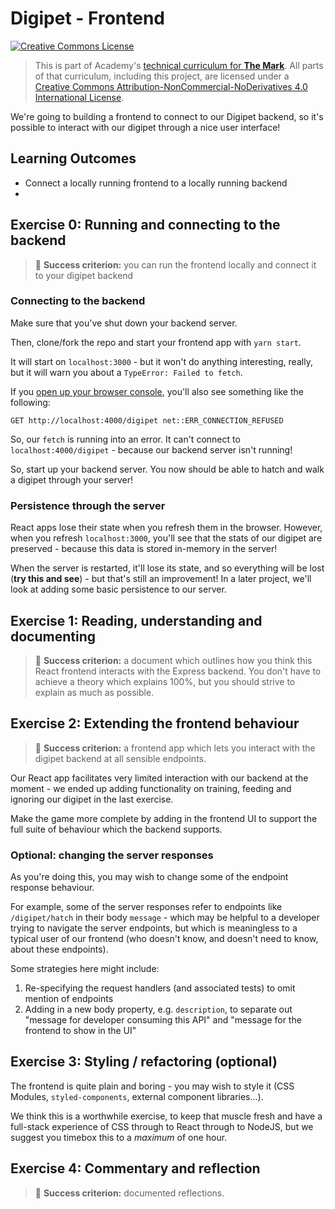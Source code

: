 # Digipet - Frontend

<a rel="license" href="http://creativecommons.org/licenses/by-nc-nd/4.0/"><img alt="Creative Commons License" style="border-width:0" src="https://i.creativecommons.org/l/by-nc-nd/4.0/88x31.png" /></a>

> This is part of Academy's [technical curriculum for **The Mark**](https://github.com/WeAreAcademy/curriculum-mark). All parts of that curriculum, including this project, are licensed under a <a rel="license" href="http://creativecommons.org/licenses/by-nc-nd/4.0/">Creative Commons Attribution-NonCommercial-NoDerivatives 4.0 International License</a>.

We're going to building a frontend to connect to our Digipet backend, so it's possible to interact with our digipet through a nice user interface!

## Learning Outcomes

- Connect a locally running frontend to a locally running backend
-

## Exercise 0: Running and connecting to the backend

> 🎯 **Success criterion:** you can run the frontend locally and connect it to your digipet backend

### Connecting to the backend

Make sure that you've shut down your backend server.

Then, clone/fork the repo and start your frontend app with `yarn start`.

It will start on `localhost:3000` - but it won't do anything interesting, really, but it will warn you about a `TypeError: Failed to fetch`.

If you [open up your browser console](https://developers.google.com/web/tools/chrome-devtools/open), you'll also see something like the following:

```
GET http://localhost:4000/digipet net::ERR_CONNECTION_REFUSED
```

So, our `fetch` is running into an error. It can't connect to `localhost:4000/digipet` - because our backend server isn't running!

So, start up your backend server. You now should be able to hatch and walk a digipet through your server!

### Persistence through the server

React apps lose their state when you refresh them in the browser. However, when you refresh `localhost:3000`, you'll see that the stats of our digipet are preserved - because this data is stored in-memory in the server!

When the server is restarted, it'll lose its state, and so everything will be lost (**try this and see**) - but that's still an improvement! In a later project, we'll look at adding some basic persistence to our server.

## Exercise 1: Reading, understanding and documenting

> 🎯 **Success criterion:** a document which outlines how you think this React frontend interacts with the Express backend. You don't have to achieve a theory which explains 100%, but you should strive to explain as much as possible.

## Exercise 2: Extending the frontend behaviour

> 🎯 **Success criterion:** a frontend app which lets you interact with the digipet backend at all sensible endpoints.

Our React app facilitates very limited interaction with our backend at the moment - we ended up adding functionality on training, feeding and ignoring our digipet in the last exercise.

Make the game more complete by adding in the frontend UI to support the full suite of behaviour which the backend supports.

### Optional: changing the server responses

As you're doing this, you may wish to change some of the endpoint response behaviour.

For example, some of the server responses refer to endpoints like `/digipet/hatch` in their body `message` - which may be helpful to a developer trying to navigate the server endpoints, but which is meaningless to a typical user of our frontend (who doesn't know, and doesn't need to know, about these endpoints).

Some strategies here might include:

1. Re-specifying the request handlers (and associated tests) to omit mention of endpoints
2. Adding in a new body property, e.g. `description`, to separate out "message for developer consuming this API" and "message for the frontend to show in the UI"

## Exercise 3: Styling / refactoring (optional)

The frontend is quite plain and boring - you may wish to style it (CSS Modules, `styled-components`, external component libraries...).

We think this is a worthwhile exercise, to keep that muscle fresh and have a full-stack experience of CSS through to React through to NodeJS, but we suggest you timebox this to a _maximum_ of one hour.

## Exercise 4: Commentary and reflection

> 🎯 **Success criterion:** documented reflections.

